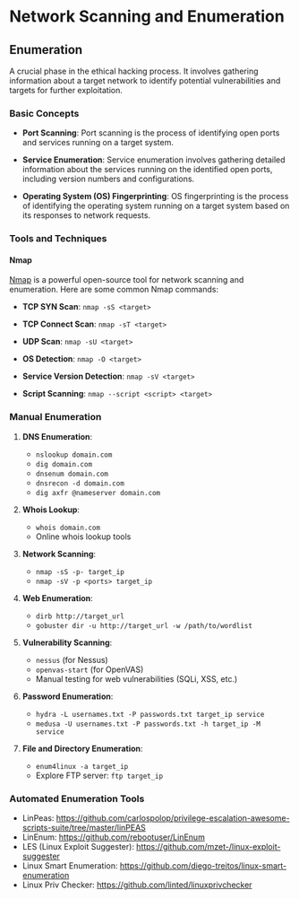 # Network Scanning and Enumeration

## Enumeration

A crucial phase in the ethical hacking process. It involves gathering information about a target network to identify potential vulnerabilities and targets for further exploitation.

### Basic Concepts

- **Port Scanning**: Port scanning is the process of identifying open ports and services running on a target system.
  
- **Service Enumeration**: Service enumeration involves gathering detailed information about the services running on the identified open ports, including version numbers and configurations.

- **Operating System (OS) Fingerprinting**: OS fingerprinting is the process of identifying the operating system running on a target system based on its responses to network requests.

### Tools and Techniques

#### Nmap

[Nmap](https://nmap.org/) is a powerful open-source tool for network scanning and enumeration. Here are some common Nmap commands:

- **TCP SYN Scan**: `nmap -sS <target>`
  
- **TCP Connect Scan**: `nmap -sT <target>`
  
- **UDP Scan**: `nmap -sU <target>`
  
- **OS Detection**: `nmap -O <target>`
  
- **Service Version Detection**: `nmap -sV <target>`
  
- **Script Scanning**: `nmap --script <script> <target>`

### Manual Enumeration

1. **DNS Enumeration**:
   - `nslookup domain.com`
   - `dig domain.com`
   - `dnsenum domain.com`
   - `dnsrecon -d domain.com`
   - `dig axfr @nameserver domain.com`

2. **Whois Lookup**:
   - `whois domain.com`
   - Online whois lookup tools

3. **Network Scanning**:
   - `nmap -sS -p- target_ip`
   - `nmap -sV -p <ports> target_ip`

4. **Web Enumeration**:
   - `dirb http://target_url`
   - `gobuster dir -u http://target_url -w /path/to/wordlist`

5. **Vulnerability Scanning**:
   - `nessus` (for Nessus)
   - `openvas-start` (for OpenVAS)
   - Manual testing for web vulnerabilities (SQLi, XSS, etc.)

6. **Password Enumeration**:
   - `hydra -L usernames.txt -P passwords.txt target_ip service`
   - `medusa -U usernames.txt -P passwords.txt -h target_ip -M service`

7. **File and Directory Enumeration**:
   - `enum4linux -a target_ip`
   - Explore FTP server: `ftp target_ip`

### Automated Enumeration Tools

- LinPeas: https://github.com/carlospolop/privilege-escalation-awesome-scripts-suite/tree/master/linPEAS
- LinEnum: https://github.com/rebootuser/LinEnum
- LES (Linux Exploit Suggester): https://github.com/mzet-/linux-exploit-suggester
- Linux Smart Enumeration: https://github.com/diego-treitos/linux-smart-enumeration
- Linux Priv Checker: https://github.com/linted/linuxprivchecker 
